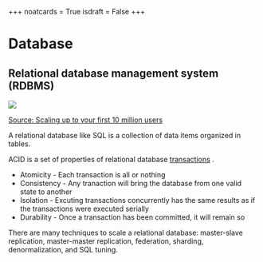 +++
noatcards = True
isdraft = False
+++


# Database


## Relational database management system (RDBMS) 

![](https://camo.githubusercontent.com/15a7553727e6da98d0de5e9ca3792f6d2b5e92d4/687474703a2f2f692e696d6775722e636f6d2f586b6d3543587a2e706e67) 

[Source: Scaling up to your first 10 million users](https://www.youtube.com/watch?v=vg5onp8TU6Q)


A relational database like SQL is a collection of data items organized in tables.

ACID is a set of properties of relational database [transactions](https://en.wikipedia.org/wiki/Database_transaction) .

- Atomicity -  Each transaction is all or nothing
- Consistency - Any tranaction will bring the database from one valid state to another
- Isolation - Excuting transactions concurrently has the same results as if the transactions were executed serially
- Durability - Once a transaction has been committed, it will remain so

There are many techniques to scale a relational database: master-slave replication, master-master replication, federation, sharding, denormalization, and SQL tuning.